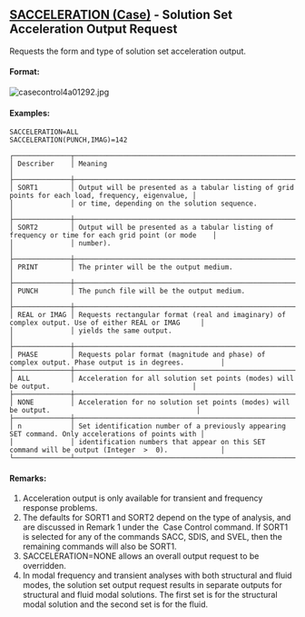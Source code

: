 ## [SACCELERATION (Case)](https://nexus.hexagon.com/documentationcenter/bundle/MSC_Nastran_2022.4/page/Nastran_Combined_Book/qrg/casecontrol4a/TOC.SACCELERATION.Case.xhtml) - Solution Set Acceleration Output Request

Requests the form and type of solution set acceleration output.

#### Format:

![casecontrol4a01292.jpg](https://help-be.hexagonmi.com/bundle/MSC_Nastran_2022.4/page/Nastran_Combined_Book/qrg/casecontrol4a/../../../assets/casecontrol4a01292.jpg?_LANG=enus)  

#### Examples:

```nastran
SACCELERATION=ALL
SACCELERATION(PUNCH,IMAG)=142
```

```text
┌──────────────┬────────────────────────────────────────────────────────────────────────────────────────────────────┐
│ Describer    │ Meaning                                                                                            │
├──────────────┼────────────────────────────────────────────────────────────────────────────────────────────────────┤
│ SORT1        │ Output will be presented as a tabular listing of grid points for each load, frequency, eigenvalue, │
│              │ or time, depending on the solution sequence.                                                       │
├──────────────┼────────────────────────────────────────────────────────────────────────────────────────────────────┤
│ SORT2        │ Output will be presented as a tabular listing of frequency or time for each grid point (or mode    │
│              │ number).                                                                                           │
├──────────────┼────────────────────────────────────────────────────────────────────────────────────────────────────┤
│ PRINT        │ The printer will be the output medium.                                                             │
├──────────────┼────────────────────────────────────────────────────────────────────────────────────────────────────┤
│ PUNCH        │ The punch file will be the output medium.                                                          │
├──────────────┼────────────────────────────────────────────────────────────────────────────────────────────────────┤
│ REAL or IMAG │ Requests rectangular format (real and imaginary) of complex output. Use of either REAL or IMAG     │
│              │ yields the same output.                                                                            │
├──────────────┼────────────────────────────────────────────────────────────────────────────────────────────────────┤
│ PHASE        │ Requests polar format (magnitude and phase) of complex output. Phase output is in degrees.         │
├──────────────┼────────────────────────────────────────────────────────────────────────────────────────────────────┤
│ ALL          │ Acceleration for all solution set points (modes) will be output.                                   │
├──────────────┼────────────────────────────────────────────────────────────────────────────────────────────────────┤
│ NONE         │ Acceleration for no solution set points (modes) will be output.                                    │
├──────────────┼────────────────────────────────────────────────────────────────────────────────────────────────────┤
│ n            │ Set identification number of a previously appearing SET command. Only accelerations of points with │
│              │ identification numbers that appear on this SET command will be output (Integer  >  0).             │
└──────────────┴────────────────────────────────────────────────────────────────────────────────────────────────────┘
```

#### Remarks:

1. Acceleration output is only available for transient and frequency response problems.
2. The defaults for SORT1 and SORT2 depend on the type of analysis, and are discussed in Remark 1 under the   Case Control command. If SORT1 is selected for any of the commands SACC, SDIS, and SVEL, then the remaining commands will also be SORT1.
3. SACCELERATION=NONE allows an overall output request to be overridden.
4. In modal frequency and transient analyses with both structural and fluid modes, the solution set output request results in separate outputs for structural and fluid modal solutions. The first set is for the structural modal solution and the second set is for the fluid.
